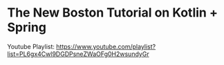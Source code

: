 # The New Boston Tutorial on Kotlin + Spring

Youtube Playlist: https://www.youtube.com/playlist?list=PL6gx4Cwl9DGDPsneZWaOFg0H2wsundyGr
